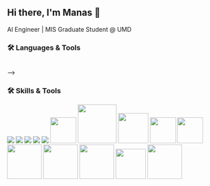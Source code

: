 ## Hi there, I'm Manas 👋
AI Engineer | MIS Graduate Student @ UMD

### 🛠️ Languages & Tools

<!-- <p align="left">
  <!-- Backend & Databases -->
  <br>
  <!-- <img src="https://skillicons.dev/icons?i=python,mongodb,mysql,cpp,c,fastapi,flask,elasticsearch,git,github,linux,vscode,postman,docker" /> -->
  <!-- <br> -->
  <!-- <img src="https://skillicons.dev/icons?i=tensorflow,tensorrt,pytorch,opencv,langchain,huggingface,openai" /> -->

<!-- </p> --> -->

### 🛠️ Skills & Tools

<p align="left">
  <!-- Programming Languages -->
  <img src="https://skillicons.dev/icons?i=python,cpp,c" />
    
  <!-- Databases -->
  <img src="https://skillicons.dev/icons?i=mongodb,mysql" />
  <img src="https://skillicons.dev/icons?i=docker,fastapi,linux" />
  <img src="https://skillicons.dev/icons?i=vscode,git,github,postman" />

  <!-- AI / ML / LLM -->
  <img src="https://skillicons.dev/icons?i=pytorch,tensorflow" />
  <img width="60" src="https://img.shields.io/badge/HuggingFace-FFD21E?style=flat&logo=huggingface&logoColor=black" />
  <img width="90" src="https://img.shields.io/badge/LangChain-0A0A0A?style=flat" />
  <img width="70" src="https://img.shields.io/badge/OpenAI-412991?style=flat&logo=openai&logoColor=white" />
  
  <!-- Vision -->
  <img width="60" src="https://img.shields.io/badge/OpenCV-5C3EE8?style=flat&logo=opencv&logoColor=white" />
  <img width="60" src="https://img.shields.io/badge/YOLO-00FFFF?style=flat" />
  <img width="80" src="https://img.shields.io/badge/Detectron2-2C4CC9?style=flat" />
  <img width="80" src="https://img.shields.io/badge/PaddleOCR-005CE6?style=flat" />
  <img width="80" src="https://img.shields.io/badge/Tesseract-093F86?style=flat" />
  
  <!-- MLOps / Deployment -->
  
  <img width="70" src="https://img.shields.io/badge/ONNX-005CED?style=flat&logo=onnx&logoColor=white" />
  <img width="80" src="https://img.shields.io/badge/W%26B-FFBE00?style=flat&logo=weightsandbiases&logoColor=black" />
  
  <!-- Tools & IDEs -->
  
</p>


<!--
**Manas2409/Manas2409** is a ✨ _special_ ✨ repository because its `README.md` (this file) appears on your GitHub profile.

Here are some ideas to get you started:

- 🔭 I’m currently working on ...
- 🌱 I’m currently learning ...
- 👯 I’m looking to collaborate on ...
- 🤔 I’m looking for help with ...
- 💬 Ask me about ...
- 📫 How to reach me: ...
- 😄 Pronouns: ...
- ⚡ Fun fact: ...
-->
